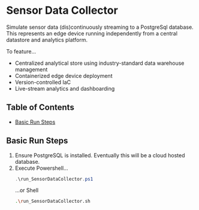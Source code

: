 # Sensor Data Collector

Simulate sensor data (dis)continuously streaming to a PostgreSql database. This represents an edge device running independently from a central datastore and analytics platform.

To feature...
- Centralized analytical store using industry-standard data warehouse management 
- Containerized edge device deployment
- Version-controlled IaC
- Live-stream analytics and dashboarding

## Table of Contents
- [Basic Run Steps](#basicrunsteps)

## Basic Run Steps
1. Ensure PostgreSQL is installed. Eventually this will be a cloud hosted database.
2. Execute Powershell...
   ```powershell
   .\run_SensorDataCollector.ps1
   ```
   ...or Shell
   ```sh
   .\run_SensorDataCollector.sh
   ```
